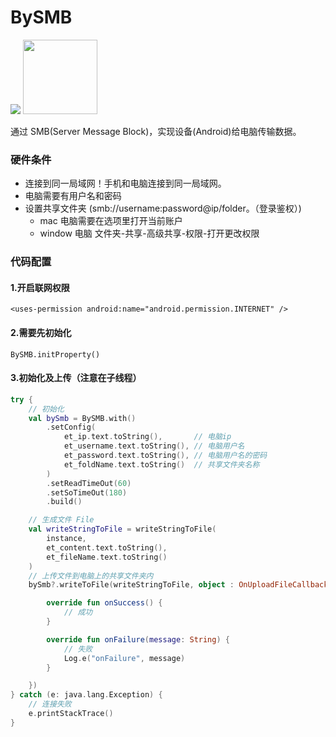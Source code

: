 # BySMB
[![](https://jitpack.io/v/youlookwhat/BySMB.svg)](https://jitpack.io/#youlookwhat/BySMB) <img width="119" height=“19” src="https://www.cleveroad.com/public/comercial/label-android.svg"/>

通过 SMB(Server Message Block)，实现设备(Android)给电脑传输数据。

### 硬件条件
 -  连接到同一局域网！手机和电脑连接到同一局域网。
 -  电脑需要有用户名和密码
 -  设置共享文件夹 (smb://username:password@ip/folder。（登录鉴权）)
 	-  mac 电脑需要在选项里打开当前账户
 	-  window 电脑 文件夹-共享-高级共享-权限-打开更改权限

### 代码配置
#### 1.开启联网权限
``` kotlon
<uses-permission android:name="android.permission.INTERNET" />
```

#### 2.需要先初始化
``` kotlon
BySMB.initProperty()
```

#### 3.初始化及上传（注意在子线程）

```kotlin
try {
    // 初始化
    val bySmb = BySMB.with()
        .setConfig(
            et_ip.text.toString(),       // 电脑ip
            et_username.text.toString(), // 电脑用户名
            et_password.text.toString(), // 电脑用户名的密码
            et_foldName.text.toString()  // 共享文件夹名称 
        )
        .setReadTimeOut(60)
        .setSoTimeOut(180)
        .build()

    // 生成文件 File
    val writeStringToFile = writeStringToFile(
        instance,
        et_content.text.toString(),
        et_fileName.text.toString()
    )
    // 上传文件到电脑上的共享文件夹内
    bySmb?.writeToFile(writeStringToFile, object : OnUploadFileCallback {

        override fun onSuccess() {
            // 成功
        }

        override fun onFailure(message: String) {
            // 失败 
            Log.e("onFailure", message)
        }

    })
} catch (e: java.lang.Exception) {
	// 连接失败
    e.printStackTrace()
}



```